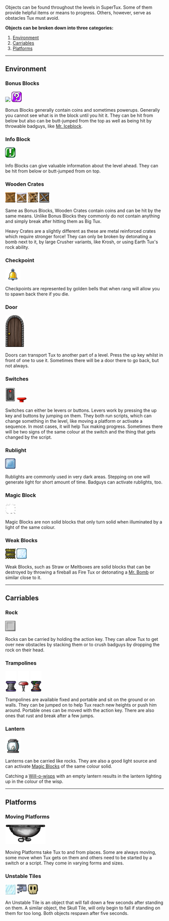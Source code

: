 Objects can be found throughout the levels in SuperTux. Some of them provide helpful items or means to progress. Others,
however, serve as obstacles Tux must avoid.

**Objects can be broken down into three categories:**
  1. [Environment](https://github.com/SuperTux/supertux/wiki/Objects#Environment)
  2. [Carriables](https://github.com/SuperTux/supertux/wiki/Objects#Carriables)
  3. [Platforms](https://github.com/SuperTux/supertux/wiki/Objects#Platforms)

---

## Environment

### Bonus Blocks

![](images/Bonusblock.png)
![](https://github.com/SuperTux/supertux/blob/master/data/images/objects/bonus_block/purple_0.png?raw=true)

Bonus Blocks generally contain coins and sometimes powerups. Generally you cannot see what is in the block until you hit it.
They can be hit from below but also can be butt-jumped from the top as well as being hit by throwable badguys, like
[Mr. Iceblock](https://github.com/SuperTux/supertux/wiki/Badguys-Icy#Mr-Iceblock).

### Info Block

![](https://github.com/SuperTux/supertux/blob/master/data/images/objects/bonus_block/infoblock.png?raw=true)

Info Blocks can give valuable information about the level ahead. They can be hit from below or butt-jumped from on top. 

### Wooden Crates

![](https://github.com/SuperTux/supertux/blob/master/data/images/tiles/blocks/brick0.png?raw=true "Normal Crate")
![](https://github.com/SuperTux/supertux/blob/master/data/images/tiles/blocks/brick1.png?raw=true "Snowy Crate")
![](https://github.com/SuperTux/supertux/blob/master/data/images/tiles/blocks/brick2.png?raw=true "Spooky Crate")
![](https://github.com/SuperTux/supertux/blob/master/data/images/tiles/blocks/brick3.png?raw=true "Heavy Crate")

Same as Bonus Blocks, Wooden Crates contain coins and can be hit by the same means. Unlike Bonus Blocks they commonly do
not contain anything and simply break after hitting them as Big Tux.

Heavy Crates are a slightly different as these are metal reinforced crates which require stronger force! They can only be
broken by detonating a bomb next to it, by large Crusher variants, like Krosh, or using Earth Tux's rock ability.

### Checkpoint

![](https://github.com/SuperTux/supertux/blob/master/data/images/objects/resetpoints/bell-m.png?raw=true)

Checkpoints are represented by golden bells that when rang will allow you to spawn back there if you die.

### Door

![](https://github.com/SuperTux/supertux/blob/master/data/images/objects/door/door-0.png?raw=true)

Doors can transport Tux to another part of a level. Press the up key whilst in front of one to use it. Sometimes there will
be a door there to go back, but not always. 

### Switches

![](https://github.com/SuperTux/supertux/blob/master/data/images/objects/switch/switch-0.png?raw=true "Lever")
![](https://github.com/SuperTux/supertux/blob/master/data/images/objects/pushbutton/pushbutton-0.png?raw=true "Pushbutton")

Switches can either be levers or buttons. Levers work by pressing the up key and buttons by jumping on them. They both run
scripts, which can change something in the level, like moving a platform or activate a sequence. In most cases, it will help
Tux making progress. Sometimes there will be two signs of the same colour at the switch and the thing that gets changed by
the script.

### Rublight

![](https://github.com/SuperTux/supertux/blob/master/data/images/objects/rublight/rublight-0.png?raw=true "Glow Crystal")

Rublights are commonly used in very dark areas. Stepping on one will generate light for short amount of time. Badguys can
activate rublights, too.

### Magic Block

![](https://github.com/SuperTux/supertux/blob/master/data/images/objects/magicblock/magicblock.png?raw=true "Inactive Magic Block")

Magic Blocks are non solid blocks that only turn solid when illuminated by a light of the same colour.

### Weak Blocks

![](https://github.com/SuperTux/supertux/blob/master/data/images/objects/weak_block/strawbox-0.png?raw=true "Straw")
![](https://github.com/SuperTux/supertux/blob/master/data/images/objects/weak_block/meltbox-0.png?raw=true "Meltbox")

Weak Blocks, such as Straw or Meltboxes are solid blocks that can be destroyed by throwing a fireball as Fire Tux or detonating a
[Mr. Bomb](https://github.com/SuperTux/supertux/wiki/Badguys-Misc#Mr-Bomb) or similar close to it.

---

## Carriables

### Rock

![](https://github.com/SuperTux/supertux/blob/master/data/images/objects/rock/rock.png?raw=true)

Rocks can be carried by holding the action key. They can allow Tux to get over new obstacles by stacking them or to crush
badguys by dropping the rock on their head.

### Trampolines

![](https://github.com/SuperTux/supertux/blob/master/data/images/objects/trampoline/trampoline1-0.png?raw=true "Portable Trampoline")
![](https://github.com/SuperTux/supertux/blob/master/data/images/objects/trampoline/trampoline2-0.png?raw=true "Fixed Trampoline")
![](https://github.com/SuperTux/supertux/blob/master/data/images/objects/rusty-trampoline/rustytrampoline1.png?raw=true "Rusty Portable Trampoline")

Trampolines are available fixed and portable and sit on the ground or on walls. They can be jumped on to help Tux reach
new heights or push him around. Portable ones can be moved with the action key. There are also ones that rust and break
after a few jumps.

### Lantern

![](https://github.com/SuperTux/supertux/blob/master/data/images/objects/lantern/lantern-0.png?raw=true)

Lanterns can be carried like rocks. They are also a good light source and can activate
[Magic Blocks](https://github.com/SuperTux/supertux/wiki/Objects#Magic-Blocks) of the same colour solid.

Catching a [Will-o-wisps](https://github.com/SuperTux/supertux/wiki/Badguys-Forest#Will-o-wisp) with an empty
lantern results in the lantern lighting up in the colour of the wisp.

---

## Platforms

### Moving Platforms

![](https://github.com/SuperTux/supertux/blob/master/data/images/objects/flying_platform/flying_platform-0.png?raw=true)

Moving Platforms take Tux to and from places. Some are always moving, some move when Tux gets on them and others need to be started
by a switch or a script. They come in varying forms and sizes.

### Unstable Tiles

![](https://github.com/SuperTux/supertux/blob/master/data/images/objects/unstable_tile/snow-0.png?raw=true "Snow Variant")
![](https://github.com/SuperTux/supertux/blob/master/data/images/objects/unstable_tile/normal.png?raw=true "Brick Variant")
![](https://github.com/SuperTux/supertux/blob/master/data/images/objects/skull_tile/skull.png?raw=true "Skull Variant")

An Unstable Tile is an object that will fall down a few seconds after standing on them. A similar object, the Skull Tile, will
only begin to fall if standing on them for too long. Both objects respawn after five seconds.
